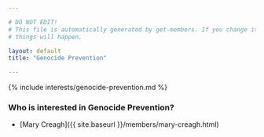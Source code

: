 ```yaml
---

# DO NOT EDIT!
# This file is automatically generated by get-members. If you change it, bad
# things will happen.

layout: default
title: "Genocide Prevention"

---
```


{% include interests/genocide-prevention.md %}

### Who is interested in Genocide Prevention?


* [Mary Creagh]({{ site.baseurl }}/members/mary-creagh.html)
